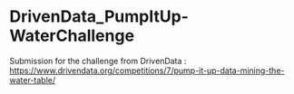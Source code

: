 # DrivenData_PumpItUp-WaterChallenge
Submission for the challenge from DrivenData : https://www.drivendata.org/competitions/7/pump-it-up-data-mining-the-water-table/
